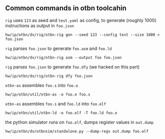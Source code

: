 ## Common commands in otbn toolcahin

`rig` uses `123` as seed and `test.yaml` as config, to generate (roughly 1000) instructions as output in `foo.json`

`hw/ip/otbn/dv/rig/otbn-rig gen --seed 123 --config test --size 1000 > foo.json`

`rig` parses `foo.json` to generate `foo.asm` and `foo.ld`

`hw/ip/otbn/dv/rig/otbn-rig asm --output foo foo.json`

`rig` parses `foo.json` to generate `foo.dfy` (we hacked on this part)

`hw/ip/otbn/dv/rig/otbn-rig dfy foo.json`

`otbn-as` assembles `foo.s` into `foo.o`

`hw/ip/otbn/util/otbn-as -o foo.o foo.s`

`otbn-as` assembles `foo.s` and `foo.ld` into `foo.elf`

`hw/ip/otbn/util/otbn-ld -o foo.elf -T foo.ld foo.o`

the python simulator runs on `foo.elf`, dumps register values in `out.dump`

`hw/ip/otbn/dv/otbnsim/standalone.py --dump-regs out.dump foo.elf`
